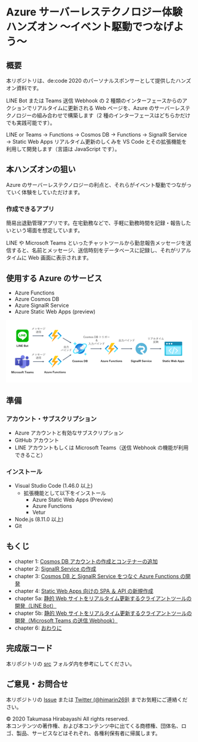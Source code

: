# Azure サーバーレステクノロジー体験ハンズオン ～イベント駆動でつなげよう～

## 概要
本リポジトリは、de:code 2020 のパーソナルスポンサーとして提供したハンズオン資料です。

LINE Bot または Teams 送信 Webhook の 2 種類のインターフェースからのアクションでリアルタイムに更新される Web ページを、Azure のサーバーレステクノロジーの組み合わせで構築します（2 種のインターフェースはどちらかだけでも実践可能です）。

LINE or Teams → Functions → Cosmos DB → Functions → SignalR Service → Static Web Apps リアルタイム更新のしくみを VS Code とその拡張機能を利用して開発します（言語は JavaScript です）。

## 本ハンズオンの狙い
Azure のサーバーレステクノロジーの利点と、それらがイベント駆動でつながっていく体験をしていただけます。


### 作成できるアプリ
簡易出退勤管理アプリです。在宅勤務などで、手軽に勤務時間を記録・報告したいという場面を想定しています。

LINE や Microsoft Teams といったチャットツールから勤怠報告メッセージを送信すると、名前とメッセージ、送信時刻をデータベースに記録し、それがリアルタイムに Web 画面に表示されます。



## 使用する Azure のサービス
- Azure Functions
- Azure Cosmos DB
- Azure SignalR Service
- Azure Static Web Apps (preview)

![アーキテクチャ](images/00-architecture.png)

## 準備
### アカウント・サブスクリプション
- Azure アカウントと有効なサブスクリプション
- GitHub アカウント
- LINE アカウントもしくは Microsoft Teams（送信 Webhook の機能が利用できること）

### インストール
- Visual Studio Code (1.46.0 以上)
  - 拡張機能として以下をインストール
    - Azure Static Web Apps (Preview)
    - Azure Functions
    - Vetur
- Node.js (8.11.0 以上)
- Git

## もくじ
- chapter 1: [Cosmos DB アカウントの作成とコンテナーの追加](docs/chap1_cosmos_db.md)
- chapter 2: [SignalR Service の作成](docs/chap2_signalr_service.md)
- chapter 3: [Cosmos DB と SignalR Service をつなぐ Azure Functions の開発](docs/chap3_functions.md)
- chapter 4: [Static Web Apps 向けの SPA ＆ API の新規作成](docs/chap4_spa_and_api_for_static_web_apps.md)
- chapter 5a: [静的 Web サイトをリアルタイム更新するクライアントツールの開発（LINE Bot）](docs/chap5a_line_bot.md)
- chapter 5b: [静的 Web サイトをリアルタイム更新するクライアントツールの開発（Microsoft Teams の送信 Webhook）](docs/chap5b_teams_outgoing_webhook.md)
- chapter 6: [おわりに](docs/chap6_conclusion.md)


## 完成版コード
本リポジトリの [src](https://github.com/himanago/azure-serverless-event-driven-bot-hands-on/tree/master/src) フォルダ内を参考にしてください。


## ご意見・お問合せ

本リポジトリの [Issue](https://github.com/himanago/azure-serverless-event-driven-bot-hands-on/issues/new) または [Twitter (@himarin269)](https://twitter.com/himarin269) までお気軽にご連絡ください。




© 2020 Takumasa Hirabayashi All rights reserved.  
本コンテンツの著作権、および本コンテンツ中に出てくる商標権、団体名、ロゴ、製品、サービスなどはそれぞれ、各権利保有者に帰属します。
